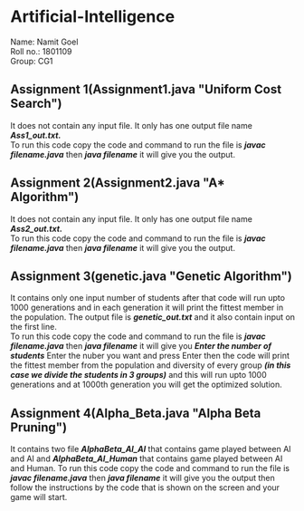 # Artificial-Intelligence  
Name: Namit Goel  
Roll no.: 1801109  
Group: CG1  

## Assignment 1(Assignment1.java "Uniform Cost Search")  
It does not contain any input file. It only has one output file name ***Ass1_out.txt.***  
To run this code copy the code and command to run the file is ***javac filename.java*** then ***java filename*** it will give you the output.  

## Assignment 2(Assignment2.java "A* Algorithm")  
It does not contain any input file. It only has one output file name ***Ass2_out.txt.***  
To run this code copy the code and command to run the file is ***javac filename.java*** then ***java filename*** it will give you the output.  

## Assignment 3(genetic.java "Genetic Algorithm")  
It contains only one input number of students after that code will run upto 1000 generations and in each generation it will print the fittest member in the population. The output file is ***genetic_out.txt*** and it also contain input on the first line.  
To run this code copy the code and command to run the file is ***javac filename.java*** then ***java filename*** it will give you ***Enter the number of students*** Enter the nuber you want and press Enter then the code will print the fittest member from the population and diversity of every group ***(in this case we divide the students in 3 groups)*** and this will run upto 1000 generations and at 1000th generation you will get the optimized solution.

## Assignment 4(Alpha_Beta.java "Alpha Beta Pruning")  
It contains two file ***AlphaBeta_AI_AI*** that contains game played between AI and AI and ***AlphaBeta_AI_Human*** that contains game played between AI and Human.
To run this code copy the code and command to run the file is ***javac filename.java*** then ***java filename*** it will give you the output then follow the instructions by the code that is shown on the screen and your game will start.
